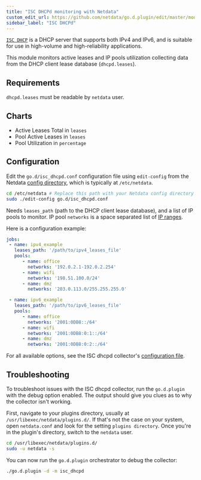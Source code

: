 ```yaml
---
title: "ISC DHCPd monitoring with Netdata"
custom_edit_url: https://github.com/netdata/go.d.plugin/edit/master/modules/isc_dhcpd/README.md
sidebar_label: "ISC DHCPd"
---
```




[`ISC DHCP`](https://www.isc.org/dhcp/) is a DHCP server that supports both IPv4 and IPv6, and is suitable for use in high-volume and high-reliability applications. 

This module monitors active leases and IP pools utilization collecting data from
the DHCP client lease database (`dhcpd.leases`).

## Requirements

`dhcpd.leases` must be readable by `netdata` user.

## Charts

-   Active Leases Total in `leases`
-   Pool Active Leases in `leases`
-   Pool Utilization in `percentage`  

## Configuration

Edit the `go.d/isc_dhcpd.conf` configuration file using `edit-config` from the Netdata [config
directory](/docs/configure/nodes), which is typically at `/etc/netdata`.

```bash
cd /etc/netdata # Replace this path with your Netdata config directory
sudo ./edit-config go.d/isc_dhcpd.conf
```

Needs `leases_path` (path to the DHCP client lease database), and a list of IP pools to monitor.
IP pool `networks` is a space separated list of [IP ranges](https://github.com/netdata/go.d.plugin/tree/master/pkg/iprange#supported-formats).

Here is a configuration example:

```yaml
jobs:
 - name: ipv4_example
   leases_path: '/path/to/ipv4_leases_file'
   pools:
      - name: office
        networks: '192.0.2.1-192.0.2.254'
      - name: wifi 
        networks: '198.51.100.0/24'
      - name: dmz 
        networks: '203.0.113.0/255.255.255.0'

 - name: ipv6_example
   leases_path: '/path/to/ipv6_leases_file'
   pools:
      - name: office
        networks: '2001:0DB8::/64'
      - name: wifi 
        networks: '2001:0DB8:0:1::/64'
      - name: dmz 
        networks: '2001:0DB8:0:2::/64'
```

For all available options, see the ISC dhcpd collector's [configuration
file](https://github.com/netdata/go.d.plugin/blob/master/config/go.d/isc_dhcpd.conf).

## Troubleshooting

To troubleshoot issues with the ISC dhcpd collector, run the `go.d.plugin` with the debug option enabled.
The output should give you clues as to why the collector isn't working.

First, navigate to your plugins directory, usually at `/usr/libexec/netdata/plugins.d/`. If that's not the case on your
system, open `netdata.conf` and look for the setting `plugins directory`. Once you're in the plugin's directory, switch
to the `netdata` user.

```bash
cd /usr/libexec/netdata/plugins.d/
sudo -u netdata -s
```

You can now run the `go.d.plugin` orchestrator to debug the collector:

```bash
./go.d.plugin -d -m isc_dhcpd
```
